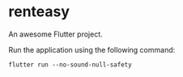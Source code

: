 # renteasy

An awesome Flutter project.

Run the application using the following command:
```
flutter run --no-sound-null-safety
```
